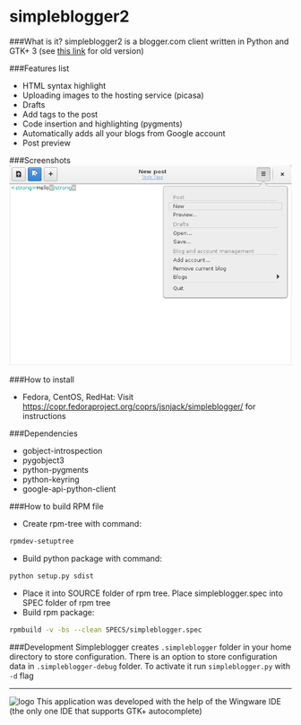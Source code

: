 simpleblogger2
=============
###What is it?
simpleblogger2 is a blogger.com client written in Python and GTK+ 3 (see [this link](http://sourceforge.net/projects/simpleblogger/) for old version)

###Features list
* HTML syntax highlight
* Uploading images to the hosting service (picasa)
* Drafts
* Add tags to the post
* Code insertion and highlighting (pygments)
* Automatically adds all your blogs from Google account
* Post preview

###Screenshots
![ScreenShot](https://raw.githubusercontent.com/e-shulitsky/simpleblogger/master/screenshots/simpleblogger2.png)

###How to install
* Fedora, CentOS, RedHat:
  Visit https://copr.fedoraproject.org/coprs/jsnjack/simpleblogger/ for instructions

###Dependencies
* gobject-introspection
* pygobject3
* python-pygments
* python-keyring
* google-api-python-client

###How to build RPM file
* Create rpm-tree with command:
```bash
rpmdev-setuptree
```
* Build python package with command:
```bash
python setup.py sdist
```
* Place it into SOURCE folder of rpm tree. Place simpleblogger.spec into SPEC folder of rpm tree
* Build rpm package:
```bash
rpmbuild -v -bs --clean SPECS/simpleblogger.spec
```

###Development
Simpleblogger creates `.simpleblogger` folder in your home directory to store configuration.
There is an option to store configuration data in `.simpleblogger-debug` folder. To activate
it run `simpleblogger.py` with `-d` flag

***
![logo](http://www.wingware.com/images/wingware-logo-107x34.png)
This application was developed with the help of the Wingware IDE (the only one IDE that supports GTK+ autocomplete)
